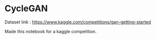 # CycleGAN

Dataset link : https://www.kaggle.com/competitions/gan-getting-started

Made this notebook for a kaggle competition.
